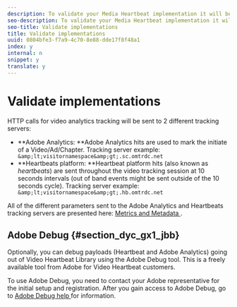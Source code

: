 ```yaml
---
description: To validate your Media Heartbeat implementation it will be required to use a HTTP Proxy tool to view the HTTP / HTTPS traffic between the Application and Heartbeats/Adobe Analytics.
seo-description: To validate your Media Heartbeat implementation it will be required to use a HTTP Proxy tool to view the HTTP / HTTPS traffic between the Application and Heartbeats/Adobe Analytics.
seo-title: Validate implementations
title: Validate implementations
uuid: 0804bfe3-f7a9-4c70-8e88-dde17f8f48a1
index: y
internal: n
snippet: y
translate: y
---
```


# Validate implementations

HTTP calls for video analytics tracking will be sent to 2 different tracking servers: 


* **Adobe Analytics: **Adobe Analytics hits are used to mark the initiate of a Video/Ad/Chapter. Tracking server example: ` &amp;lt;visitornamespace&amp;gt;.sc.omtrdc.net`
* **Heartbeats platform: **Heartbeat platform hits (also known as *heartbeats*) are sent throughout the video tracking session at 10 seconds intervals (out of band events might be sent outside of the 10 seconds cycle). Tracking server example: ` &amp;lt;visitornamespace&amp;gt;.hb.omtrdc.net`


All of the different parameters sent to the Adobe Analytics and Heartbeats tracking servers are presented here: [ Metrics and Metadata ](https://marketing-stage.adobe.com/resources/help/en_US/sc/appmeasurement/hbvideo/c_vhl_metrics-and-metadata.html).

## Adobe Debug {#section_dyc_gx1_jbb}

Optionally, you can debug payloads (Heartbeat and Adobe Analytics) going out of Video Heartbeat Library using the Adobe Debug tool. This is a freely available tool from Adobe for Video Heartbeat customers. 

To use Adobe Debug, you need to contact your Adobe representative for the initial setup and registration. After you gain access to Adobe Debug, go to [ Adobe Debug help ](https://debug.adobe.com/login?next=/#/help/) for information. 
